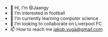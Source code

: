 - 👋 Hi, I’m @Jaangy
- 👀 I’m interested in football
- 🌱 I’m currently learning computer science
- 💞️ I’m looking to collaborate on Liverpool FC
- 📫 How to reach me jakob.vuga@gmail.com

<!---
Jaangy/Jaangy is a ✨ special ✨ repository because its `README.md` (this file) appears on your GitHub profile.
You can click the Preview link to take a look at your changes.
--->
